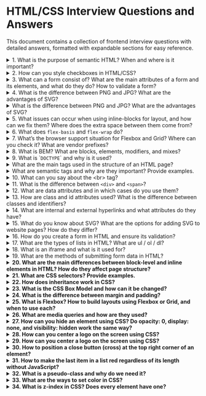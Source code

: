 # HTML/CSS Interview Questions and Answers

This document contains a collection of frontend interview questions with detailed answers, formatted with expandable sections for easy reference.

<details>
<summary>1. What is the purpose of semantic HTML? When and where is it important? </summary>
Semantic HTML provides meaning to the web page structure by using tags that reflect the purpose of the content inside them 
(`<article>`, `<section>`, `<header>`, etc.).

**Why it's important:**
- **Accessibility**: Helps screen readers and assistive technologies understand content structure.
- **SEO**: Search engines use semantic tags to better index and rank content.
- **Maintainability**: Easier for developers to read and update code.
- **Consistency**: Promotes a standardized way of building layouts.

**When and where to use:**  
Always prefer semantic tags when the content has a clear role or meaning. For example:
- Use `<nav>` for site navigation.
- Use `<article>` for blog posts or news entries.
- Use `<footer>` for contact info and legal disclaimers.
</details>

<details>
<summary>2. How can you style checkboxes in HTML/CSS? </summary>

```html
<label class="custom-checkbox">
  <input type="checkbox" />
  <span class="checkmark"></span>
  I agree to the terms
</label>
```

```css /* 1. Visually hide input but keep it accessible */ .custom-checkbox
input {
  position: absolute;
  opacity: 0;
  width: 0;
  height: 0;
} /* 2. Style the
visual checkbox box */
.custom-checkbox .checkmark {
  display: inline-block;
  width: 20px;
  height: 20px;
  border: 2px solid #333;
  border-radius: 4px;
  margin-right: 8px;
  vertical-align: middle;
  position: relative;
  transition: border-color 0.2s, background-color 0.2s;
} /* 3. Add the checkmark with ::after
when checked */
.custom-checkbox input:checked + .checkmark::after {
  content: '';
  position: absolute;
  left: 5px;
  top: 1px;
  width: 6px;
  height: 12px;
  border: solid white;
  border-width: 0 2px 2px 0;
  transform: rotate(45deg);
} /* 4. Change
background color when checked */
.custom-checkbox input:checked + .checkmark {
  background-color: #333;
} /* 5. Focus indicator for keyboard users */
.custom-checkbox input:focus-visible + .checkmark {
  outline: 2px solid #005fcc;
  outline-offset: 2px;
} /* Optional: cursor + hover */
.custom-checkbox {
  cursor: pointer;
  user-select: none;
}
.custom-checkbox:hover .checkmark {
  border-color: #666;
}
```
</details>

<details>
<summary>3. What can a form consist of? What are the main attributes of a form and its elements, and what do they do? How to validate a form?</summary>

A form typically consists of the following elements:

- `<form>`: The container that wraps all form elements and defines the form action (where the data should be sent) and method (how the data should be sent, usually GET or POST).
- `<input>`: The most common form element, used for receiving user input (text, number, date, etc.).
- `<label>`: Provides a label for a form element, improving accessibility and usability by associating the label text with a specific input field.
- `<textarea>`: Used for multi-line text input (e.g., comments or messages).
- `<select>`: A dropdown menu for selecting one or more options from a list.
- `<button>`: Used to submit the form or trigger actions.
- `<fieldset>`: Groups related form elements together, often with a `<legend>` element for a title.

## Why bind a `<label>` to an `<input>`?

Using `<label>` elements correctly is important for both accessibility and user experience. Here's why:

1. **Accessibility for screen readers**  
   When a label is properly associated with an input (via the `for` attribute or by wrapping the input), screen readers announce the label text when the input is focused.  
   ➤ Without this, users with visual impairments won’t know what the input is for.

2. **Clickable area**  
   Binding a label to an input makes the label clickable, which means clicking the label will focus or toggle the input (e.g., toggles a checkbox or focuses a text field).  
   ➤ This improves UX, especially for small elements like checkboxes and radio buttons.

3. **Better semantic structure**  
   Associating labels with inputs improves the semantic correctness of your form.  
   ➤ It helps browsers and assistive technologies interpret and handle the form more effectively.

---

### Use cases:

- ✅ Use `<label>` for single input descriptions.
- ✅ Use `<fieldset>` + `<legend>` to group and describe sets of related inputs.


### Main attributes of form elements:

### For `<form>`:
- `action` – URL where the form data is sent after submission.
- `method` – HTTP method used (`GET` or `POST`).
- `target` – where to open the response (e.g., `_self`, `_blank`).
- `novalidate` – disables browser's built-in validation.

### For form elements:
- `name` – key used to identify the input’s data when the form is submitted.
- `value` – the current value of the input.
- `type` – defines the kind of input (`text`, `email`, `password`, `checkbox`, etc.).
- `required` – input must be filled out before submitting.
- `min`, `max`, `minlength`, `maxlength` – limit input range or length.
- `pattern` – regex to define custom input format.
- `placeholder` – text shown inside the input before user types.
- `readonly`, `disabled` – restrict editing or interaction.

### Form validation:

- **Client-side validation**: Done using HTML attributes (like `required`, `minlength`, `pattern`) or JavaScript to check input before submission.
- **Server-side validation**: Done on the server after form submission to ensure data integrity and security.
- **HTML5 validation**: Modern HTML provides built-in validation (e.g., for email, URL, or number inputs), but can be enhanced with JavaScript for custom checks.
</details>

<details>
  <summary>4. What is the difference between PNG and JPG? What are the advantages of SVG?</summary>
   PNG vs JPG:

### PNG (Portable Network Graphics):

- Lossless compression (no data is lost during compression).
- Supports transparency (alpha channel).
- Larger file sizes due to lossless compression.
- Best for images with text, logos, or images needing transparency.

### JPG (JPEG - Joint Photographic Experts Group):

- Lossy compression (some image data is lost during compression).
- Smaller file sizes compared to PNG.
- Does not support transparency.
- Ideal for photographs or images with gradients and lots of colors.

## Advantages of SVG (Scalable Vector Graphics):

- **Scalability**: SVG images are resolution-independent and can be scaled to any size without loss of quality, making them perfect for responsive designs.
- **Smaller file size**: For images that can be represented by vectors, SVG files tend to be smaller than raster images like PNG or JPG.
- **Editable**: SVG files can be edited with code, allowing for easy modification of elements (such as colors, shapes, and sizes) without needing a graphic editor.
- **Interactive**: SVG can be manipulated using CSS and JavaScript, allowing for animations and interactivity in web pages.
- **Accessibility**: Since SVGs are text-based, they can be indexed by search engines and are often more accessible than other formats.
</details>

<details>
<summary>What is the difference between PNG and JPG? What are the advantages of SVG?</summary>

### PNG vs JPG:

#### PNG (Portable Network Graphics):
- Lossless compression (no data is lost during compression).
- Supports transparency (alpha channel).
- Larger file sizes due to lossless compression.
- Best for images with text, logos, or images needing transparency.

#### JPG (JPEG - Joint Photographic Experts Group):
- Lossy compression (some image data is lost during compression).
- Smaller file sizes compared to PNG.
- Does not support transparency.
- Ideal for photographs or images with gradients and lots of colors.

### Advantages of SVG (Scalable Vector Graphics):
- **Scalability**: resolution-independent and scales without loss of quality.
- **Smaller file size**: compared to raster images.
- **Editable**: modifiable with code (CSS/JS).
- **Interactive**: supports animation and interactivity.
- **Accessibility**: text-based, indexable by search engines.

</details>


<details>
<summary>5. What issues can occur when using inline-blocks for layout, and how can we fix them? Where does the extra space between them come from?</summary>
✅ **Answer:**

### Issues with `inline-block` layout

When you use `display: inline-block` to place elements side by side, a **horizontal space (gap)** often appears between them — similar to the space between words in a sentence.

---

### 🔍 Why does the gap appear?

The gap is caused by **whitespace characters** (spaces, tabs, newlines) in the HTML between the elements. Inline-block elements are treated like inline text, so this whitespace is rendered as a visible gap.

Example:
```html
<div class="box"></div> <div class="box"></div>
```

✅ **Solutions to remove the gap:**

1. Remove whitespace in HTML

```html
<div class="box"></div><div class="box"></div>
```

2. Use HTML comments to hide the whitespace

```html
<div class="box"></div><!--
--><div class="box"></div>
```

3. Set `font-size: 0` on the container

```css
.container {
  font-size: 0;
}
```

4. Use Flexbox or CSS Grid instead These layout models are modern, more powerful, and do not suffer from this whitespace issue.

</details>

<details>
<summary>6. What does <code>flex-basis</code> and <code>flex-wrap</code> do?</summary>

### `flex-basis`

- Defines the **initial main size** of a flex item **before** any space is distributed.
- Can be set in `px`, `%`, `em`, etc.
- Default is `auto`, which means the size is based on the item’s content or `width`/`height` property.

**Example:**
```css
.item {
  flex-basis: 200px; /* item will start with 200px width */
}
```
`flex-wrap` Controls whether flex items should wrap onto multiple lines if there’s not enough space in one line.

Values:

- nowrap (default): all items stay on one line.
- wrap: items will wrap to the next line.
- wrap-reverse: wrap to the next line in reverse order.

Example:

```css
.container {
  display: flex;
  flex-wrap: wrap;
}
```

</details> 

<details>
<summary>7. What’s the browser support situation for Flexbox and Grid? Where can you check it? What are vendor prefixes?</summary>

### 🧭 Browser Support

- **Flexbox** is supported in all modern browsers, including Chrome, Firefox, Edge, Safari, and even IE11 (with some limitations).
- **CSS Grid** is also supported in all modern browsers, **except Internet Explorer**, which only supports an older version (and partially).

💡 Always test for fallback or use feature queries (`@supports`) if you target legacy browsers.

---

### 🔍 Where to check support?

You can check browser compatibility for any CSS feature at:

➡️ [https://caniuse.com/](https://caniuse.com/)

Just search for "flexbox", "grid", or any other feature.

---

### 🏷️ Vendor Prefixes

**Vendor prefixes** are used to add support for CSS features that are experimental or not fully standardized.

They look like this:

- `-webkit-` for Chrome, Safari (WebKit engine)
- `-moz-` for Firefox (Mozilla)
- `-ms-` for Internet Explorer/Edge
- `-o-` for Opera (older versions)

**Example:**

```css
.box {
  -webkit-user-select: none; /* Safari */
  -moz-user-select: none;    /* Firefox */
  -ms-user-select: none;     /* IE10+ */
  user-select: none;         /* Standard */
}
```

✅ Tools like Autoprefixer (used with PostCSS) automatically add necessary prefixes based on your browser support target.

</details> 

<details>
<summary>8. What is BEM? What are blocks, elements, modifiers, and mixes?</summary>

### 📚 BEM = Block, Element, Modifier

BEM is a **CSS naming convention** designed to make class names more readable, reusable, and scalable. It stands for:

---

### 🔷 Block
A **standalone component** that is meaningful on its own.

- Represents a high-level component (e.g., `header`, `menu`, `button`).
- Class name: `block`

```html
<div class="menu"></div>
```

### 🧩 Element
A part of a block that has no standalone meaning and is semantically tied to its block.

Class name: block__element

```html
<div class="menu__item"></div>
```

### 🎛 Modifier
A variation of a `block` or `element` — it changes appearance, behavior, or state.
`Class name: block--modifier` or `block__element--modifier`

```html
<button class="button button--primary"></button>
<div class="menu__item menu__item--active"></div>
``` 

### 🧬 Mix
Combining multiple BEM classes on one element (e.g., from different blocks or modifiers).

```html
<div class="card card--highlighted promo__card"></div>
```
This element is:
A card with card--highlighted modifier
Also part of the promo block (promo__card)

✅ Benefits of BEM:
Predictable and consistent naming
Easier to read and maintain CSS
Avoids conflicts in large projects

</details> 

<details>
<summary>9. What is `<code>DOCTYPE</code>` and why is it used?</summary>

`<!DOCTYPE>` is a declaration used in HTML to specify the document type and the version of HTML that the web page uses. It must be placed at the very beginning of the HTML document, before the `<html>` tag.

### Why is DOCTYPE used?

**To define the HTML standard:**  
The DOCTYPE tells the browser which HTML version to use when interpreting the code. For modern web pages, we use `<!DOCTYPE html>`, which indicates HTML5.

### Browser rendering modes:

- **Standards mode:** If the correct DOCTYPE is declared, the browser renders the page according to modern web standards.
- **Quirks mode:** If the DOCTYPE is missing or incorrect, the browser may enter quirks mode (compatibility mode), where it renders the page using outdated rules, which can cause layout or styling issues.

### Example for HTML5:

```html
<!DOCTYPE html>
<html>
  <head>
    <title>Example</title>
  </head>
  <body>
    <h1>Hello, world!</h1>
  </body>
</html>
```

This declaration is short and universal for all HTML5 documents.

</details> 

<details>
<summary>What are the main tags used in the structure of an HTML page?</summary>

The basic structure of an HTML document includes the following key tags:

- `<!DOCTYPE html>`: Declares that the document uses HTML5.
- `<html>`: The root element that wraps all content of the page. It tells the browser this is an HTML document.
- `<head>`: Contains metadata about the page that isn’t displayed directly, such as titles, styles, and fonts.
- `<meta>`: Provides metadata like character encoding or page description for search engines.
- `<title>`: Sets the page title shown in the browser tab.
- `<link>`: Used to link external resources like CSS stylesheets.
- `<style>`: Includes internal CSS styles directly in the document.
- `<script>`: Allows the addition of JavaScript either inline or via external files.
- `<body>`: Contains all the visible content on the page such as text, images, buttons, etc.
- `<header>`: Represents the top section of the page, usually for headings or navigation.
- `<main>`: Contains the main content of the page.
- `<footer>`: Represents the bottom section with additional info like contact details or copyright.

### Example of a basic HTML structure:

```html
<!DOCTYPE html>
<html lang="en">
  <head>
    <meta charset="UTF-8">
    <meta name="viewport" content="width=device-width, initial-scale=1.0">
    <title>My Website</title>
    <link rel="stylesheet" href="styles.css">
  </head>
  <body>
    <header>
      <h1>Welcome to My Website</h1>
    </header>
    <main>
      <p>This is the main content of the page.</p>
    </main>
    <footer>
      <p>&copy; 2024 My Website</p>
    </footer>
  </body>
</html>
```

This is the minimal structure required to ensure proper functioning of an HTML document.

</details>

<details>
<summary>What are semantic tags and why are they important? Provide examples.</summary>

**Semantic tags** are HTML elements that clearly define the meaning and purpose of the content they enclose. They describe not just the structure, but also the content itself, making it easier for browsers, search engines, and assistive technologies (like screen readers) to understand.

### Why use semantic tags?

- **Improved accessibility**: Assistive technologies can interpret the content more accurately.
- **Better SEO**: Search engines can index content more effectively based on its structure and meaning.
- **Improved code readability**: Semantic tags make it easier for developers to understand the document structure.
- **Standards compliance**: Using semantic HTML aligns with modern web development standards and ensures greater compatibility.

### Examples of semantic tags:

- `<header>`: Represents the top section of a page or a section (often contains navigation and headings).
- `<nav>`: Defines navigation links or menus.
- `<main>`: Contains the main content that is unique to the page.
- `<article>`: Represents a standalone piece of content, such as a blog post or article.
- `<section>`: Groups related content under a common theme, often with a heading.
- `<aside>`: Represents additional information, like a sidebar or related links.
- `<footer>`: Marks the bottom part of a page or section, typically with copyright or contact info.
- `<figure>`: Used for self-contained content like images or charts.
- `<figcaption>`: A caption or description for content inside a `<figure>`.

### Example using semantic tags:

```html
<!DOCTYPE html>
<html lang="en">
  <head>
    <meta charset="UTF-8">
    <title>Semantics Example</title>
  </head>
  <body>
    <header>
      <h1>My Website</h1>
      <nav>
        <ul>
          <li><a href="#home">Home</a></li>
          <li><a href="#about">About</a></li>
          <li><a href="#contact">Contact</a></li>
        </ul>
      </nav>
    </header>

    <main>
      <article>
        <h2>Article Title</h2>
        <p>This is the content of the article.</p>
      </article>

      <section>
        <h2>Related Section</h2>
        <p>This section is related to the main content.</p>
      </section>
    </main>

    <aside>
      <p>Additional info or advertisements</p>
    </aside>

    <footer>
      <p>&copy; 2024 My Website</p>
    </footer>
  </body>
</html>
```
Semantic tags make HTML more meaningful and structured, improving both user experience and search engine optimization.

</details>

<details>
<summary>10. What can you say about the &lt;br&gt; tag?</summary>

The `<br>` tag in HTML is used to insert a line break (text goes to the next line) inside text elements. It is a self-closing tag, meaning it does not have a closing counterpart.

### Key points about `<br>`:

- **Purpose**: It inserts a line break where text should start on a new line, without creating a new block like the `<p>` tag does.
  
- **Syntax**:

```html
<br>
```

or in a self-closing variant (rarely used, but valid in XHTML):

```html
<br />
Usage:
To separate lines of text without creating new paragraphs.
Used when you want the text to start from a new line without the extra indentation that paragraph tags typically add.
Useful for formatting poetry, addresses, or places where text structure is important.

### Example:

```html
<p>This is the first line.<br>This is the second line after the break.</p>
```
Result:
`This is the first line.
This is the second line after the break.`

### When not to use `<br>`:

If you need to format large blocks of text, it's better to use block-level tags like <p> for paragraphs or <div> for larger sections of content.

Instead of using <br> to add space between lines, CSS (e.g., margin or padding) should be used to control the appearance of text.

### Conclusion:

The `<br>` tag should be used for cases where a simple line break is needed, but it should not be used for structuring the page or formatting large text blocks. It is a small tool for specific scenarios.

</details> 

<details>
<summary>11. What is the difference between <code>&lt;div&gt;</code> and <code>&lt;span&gt;</code>?</summary>

The key difference between `<div>` and `<span>` tags lies in how they affect the page structure and the type of content they are meant to group.

---

### `<div>` — Block-level Element

- Occupies the full width of its container.
- Always starts on a new line.
- Used to group larger blocks of content or elements (usually block-level elements).
- Can contain both block-level and inline elements.

**Example:**

```html
<div>
  <h1>Title</h1>
  <p>This is a paragraph inside a div.</p>
</div>
```

**`<span>` — Inline Element**

Does not start on a new line.
Wraps only the portion of content it surrounds.
Used to group small parts of text or inline elements for styling or scripting.
Can only contain other inline elements.

```html
<p>This is a <span style="color: red;">highlighted</span> word in a paragraph.</p>
```

### When to Use

Use <div> to structure or organize large content sections (e.g., containers, layout blocks).
Use <span> for styling or handling small inline content (e.g., changing the color of a single word).
Both tags are commonly used with CSS and JavaScript to control the appearance and behavior of content.

</details> 

<details>
<summary>12. What are data attributes and in which cases do you use them?</summary>

**Data attributes** are special attributes in HTML that allow storing additional information directly in HTML elements. They start with the prefix `data-` and can be in any format suitable for storing information that can be used with JavaScript.

### Syntax of data attributes:

```html
<div data-user-id="123" data-role="admin">John Doe</div>
```

In this example:
* `data-user-id` stores the user ID.
* `data-role` stores the user's role.

### How to use:

Data attributes are typically used to transfer small pieces of data between HTML and JavaScript or CSS without the need for additional server requests or other mechanisms.

### Use cases:

1. **Passing data to JavaScript**: Used to access special information on the page through JavaScript. This can be convenient for working with UIs without making server requests.

**Example:**
```html
<div id="user" data-user-id="123" data-role="admin">John Doe</div>

<script>
  const userDiv = document.getElementById('user');
  const userId = userDiv.getAttribute('data-user-id');
  const userRole = userDiv.dataset.role;
  
  console.log(userId);  // 123
  console.log(userRole); // admin
</script>
```

2. **CSS selectors with data attributes**: You can style elements based on the values of `data-` attributes.

**Example:**
```html
<div data-status="active">Active User</div>
<div data-status="inactive">Inactive User</div>

<style>
  [data-status="active"] { color: green; }
  [data-status="inactive"] { color: red; }
</style>
```

3. **Storing temporary data for events**: When you want to store information that is only used on the frontend (e.g., during clicks on elements).

**Example**: You can store product information in a button:
```html
<button data-product-id="1001" data-product-price="25.99">Buy Now</button>

<script>
  const button = document.querySelector('button');
  button.addEventListener('click', () => {
    const productId = button.dataset.productId;
    const productPrice = button.dataset.productPrice;
    alert(`Product ID: ${productId}, Price: ${productPrice}`);
  });
</script>
```

4. **Instead of hidden fields**: Data attributes can be used to store information that is not displayed in the UI but is needed for working with JavaScript. They are an alternative to hidden form fields or other methods of data storage.

5. **Enabling dynamic interaction on the client**: Data attributes allow binding data to HTML elements that can dynamically change, and these changes can be tracked or processed through JavaScript.

### Advantages:
* Ease of use: no need to change database structure or server APIs to work with additional data.
* Readability and clarity: data is stored directly in HTML, making it easy to see and understand.
* Easy integration with JavaScript.

### Disadvantages:
* Data attributes are not suitable for storing large amounts of data.
* They should not be used to store confidential information, as this data is easily accessible in the HTML code and can be viewed by anyone.

### Conclusion:
Data attributes are a convenient tool for storing additional data that may be needed for frontend work, especially in cases where you want to avoid complex interactions with the server or databases.

</details>

<details>
<summary>13. How are class and id attributes used? What is the difference between classes and identifiers? </summary>

The `class` and `id` attributes are used in HTML to give elements unique or shared identifiers, which help style elements using CSS or manipulate them through JavaScript. While these attributes have similar functions, there are several key differences between them.

**Class Attribute**

1. **Purpose**: The `class` attribute is used to group multiple elements so that common styles or functionality can be applied to them. An element can have one or more classes, separated by spaces.

2. **Usage**:
   * **CSS**: Classes allow styles to be applied to groups of elements.
   * **JavaScript**: Used to reference groups of elements or to dynamically change classes.

**Example of using `class` in HTML**:
```html
<div class="content box">This is a content box</div>
<p class="content">This is a paragraph inside the content</p>
```

**CSS** for class:
```css
.content {
  font-size: 16px;
  color: blue;
}
.box {
  border: 1px solid black;
}
```

**JavaScript** for class:
```javascript
const elements = document.getElementsByClassName('content');
console.log(elements.length); // Returns the number of elements with class "content"
```

3. **Can be used for multiple elements**: The same class can be assigned to many elements on a page, allowing them to share common styles or functionality.

**ID Attribute**

1. **Purpose**: The `id` attribute is used to **uniquely** identify a single element on a page. An `id` must be unique for each element, meaning there cannot be two elements with the same `id` on a page.

2. **Usage**:
   * **CSS**: Used to style a specific element.
   * **JavaScript**: Used to access or manipulate a specific element.

**Example of using `id` in HTML**:
```html
<div id="header">This is the header</div>
```

**CSS** for identifier:
```css
#header {
  background-color: gray;
  font-size: 24px;
}
```

**JavaScript** for identifier:
```javascript
const header = document.getElementById('header');
console.log(header.textContent); // Outputs the text of the element with id "header"
```

3. **Uniqueness**: Each element should have a **unique** `id`. This is important because `id` is used to unambiguously identify an element.

**Main differences between `class` and `id`**:

| Characteristic | `class` | `id` |
|----------------|---------|------|
| **Uniqueness** | Can be assigned to many elements | Unique for each element |
| **Usage** | For grouping elements | For identifying a single element |
| **CSS Selector** | Period (`.`), e.g., `.content` | Hash mark (`#`), e.g., `#header` |
| **CSS Specificity** | Lower specificity (lower priority) | Higher specificity (higher priority) |
| **JavaScript** | `getElementsByClassName()` or `querySelectorAll()` | `getElementById()` or `querySelector()` |

**When to use**:
* Use `class` when you want to apply the same style or functionality to multiple elements.
* Use `id` when you need to identify a **specific** element, such as a header, form, or unique block.

Proper use of `class` and `id` helps structure HTML code, improves its readability, and makes it convenient for styling and interaction through JavaScript.
</details>

<details>
<summary>14. What are internal and external hyperlinks and what attributes do they have?</summary>

**Hyperlinks** in HTML are links to other resources or pages, created using the `<a>` tag. They can be **internal** (links to other pages or parts of the same site) or **external** (links to other websites). Both types of hyperlinks have attributes that provide functionality.

## 1. Internal Hyperlinks

**Internal hyperlinks** lead to other pages or sections within the same website.

Example:
```html
<a href="/about.html">About Us</a>
```

This is an example of an internal link that leads to "about.html" page located in the same directory of the site.

**Attributes:**
* `href`: mandatory attribute that specifies the path to the page or element. For internal hyperlinks, you can use relative paths:
   * `/page.html` (relative path to a page)
   * `#section` (link to a section on the current page)

**Example of an anchor** (internal link to a section):
```html
<a href="#contact">Contacts</a>
<div id="contact">
  <h2>Contact Information</h2>
</div>
```

In this example, the link leads to an element with `id="contact"` on the same page.

## 2. External Hyperlinks

**External hyperlinks** lead to other websites different from the current one.

Example:
```html
<a href="https://www.example.com">Visit example</a>
```

This is an external link that leads to the "example.com" website.

**Attributes:**
* `href`: specifies the full URL of the external resource (https://, http://)
* `target="_blank"`: opens the link in a new browser tab or window
* `rel="noopener noreferrer"`: used with `target="_blank"` to prevent potential security and performance issues (relates to control transfer between pages)

**Example with attributes** `target` and `rel`:
```html
<a href="https://www.google.com" target="_blank" rel="noopener noreferrer">Google</a>
```

In this case, the page will open in a new tab, and additional protection against external threats will be established.

## Main Attributes for Hyperlinks:

1. `href` — the main attribute that specifies the address where the link leads.
   * Internal: `/about.html`, `#section`
   * External: `https://example.com`

2. `target` — specifies how to open the link:
   * `_self`: opens the link in the same window (default value)
   * `_blank`: opens the link in a new tab or window

3. `rel` — used to define the relationship between the current page and the linked page. Usually used with the `target="_blank"` attribute to avoid potential security threats.
   * `noopener`: prevents the new tab from having access to the page from which the link was opened
   * `noreferrer`: does not transmit information about the page from which the transition was made

4. `title` — shows tooltip text when the user hovers over the link.
```html
<a href="https://example.com" title="Visit Example Site">Example</a>
```

## Conclusion:
* **Internal hyperlinks** are used for navigation between pages of one website.
* **External hyperlinks** lead to other websites.
* The main attribute of hyperlinks is `href`, while additional attributes such as `target` and `rel` are used to define link behavior.
</details>

<details>
<summary>15. What do you know about SVG? What are the options for adding SVG to website pages? How do they differ?</summary>

**SVG (Scalable Vector Graphics)** is a vector graphic format used to display two-dimensional graphics on web pages. SVG is based on XML, which allows both simple and complex vector images to be described using code. The main advantages of SVG are:

* **Scalability**: SVG images don't lose quality when resized, making them ideal for responsive design.
* **Editability**: SVG can be edited directly in a text editor since it's a text-based format.
* **Animation**: SVG supports animations and interactivity through CSS and JavaScript.
* **SEO-friendly**: SVG graphics can be indexed by search engines, which improves SEO.

## Options for Adding SVG to Website Pages

### 1. Inserting SVG Code Directly into HTML

```html
<svg width="100" height="100">
  <circle cx="50" cy="50" r="40" stroke="green" stroke-width="4" fill="yellow" />
</svg>
```

* **Advantages**:
  * Easy access to styling and animation through CSS and JavaScript.
  * All SVG elements are available for manipulation.
* **Disadvantages**:
  * Can increase the size of HTML code if the image is complex.

### 2. Using the `<img>` Tag

```html
<img src="image.svg" alt="Description of image" />
```

* **Advantages**:
  * Simple to use; suitable for basic SVG images.
  * Appropriate for cases where interaction with SVG content is not needed.
* **Disadvantages**:
  * Limited access to styling and animation since the SVG is not part of the DOM.

### 3. Using the `<object>` Tag

```html
<object type="image/svg+xml" data="image.svg">Your browser does not support SVG</object>
```

* **Advantages**:
  * Can be used to connect SVG that contains embedded scripts and styles.
  * If SVG is not supported, alternative text can be specified.
* **Disadvantages**:
  * Doesn't always provide access to the DOM for manipulation.

### 4. Using CSS as a Background

```css
.example { background-image: url('image.svg'); }
```

* **Advantages**:
  * Easy to use for background images.
* **Disadvantages**:
  * No interactivity or ability to manipulate SVG content.

### 5. Using the `<iframe>` Tag

```html
<iframe src="image.svg"></iframe>
```

* **Advantages**:
  * Can isolate SVG from the main page, which is useful for security.
* **Disadvantages**:
  * Limited interactivity with SVG, cannot be styled with CSS from the main page.

## Conclusion

Each method of adding SVG to web pages has its advantages and disadvantages, and the choice of method depends on the specific needs of the project, such as interactivity, accessibility to SVG elements, and ease of use. If maximum flexibility is needed, the best choice is to insert SVG directly into HTML. If you just need to display an image, the `<img>` or `<object>` tags will work well.
</details>

<details>
<summary>16. How do you create a form in HTML and ensure its validation?</summary>

Creating a form in HTML and ensuring its validation are important steps when developing web applications. Here's how to do it:

## 1. Creating HTML Forms

Here's a basic example of a form containing different types of input fields:

```html
<form id="myForm">
  <label for="name">Name:</label>
  <input type="text" id="name" name="name" required><br><br>
  
  <label for="email">Email:</label>
  <input type="email" id="email" name="email" required><br><br>
  
  <label for="password">Password:</label>
  <input type="password" id="password" name="password" required minlength="6"><br><br>
  
  <label for="age">Age:</label>
  <input type="number" id="age" name="age" min="18" max="100" required><br><br>
  
  <input type="submit" value="Submit">
</form>
```

## 2. Explanation of Form Fields

* `<form>`: The main tag for creating a form. The `id` attribute can set an identifier for JavaScript or CSS.
* `<label>`: Used to describe input fields. The `for` attribute links the label with the corresponding field.
* `<input>`: Used to create input fields.
   * `type`: Defines the field type (text, email, password, number, etc.).
   * `required`: The field is mandatory to fill out.
   * `minlength`, `min`, `max`: Define minimum/maximum length and numerical limitations.
* `<input type="submit">`: Button to submit the form.

## 3. Form Validation

HTML provides basic form validation using attributes such as `required`, `minlength`, `min`, `max`, `pattern`, etc. However, for more complex checks, JavaScript can be used.

Example of validation with JavaScript:

```html
<script>
  document.getElementById('myForm').addEventListener('submit', function(event) {
    let valid = true;
    
    // Check if name exists
    const name = document.getElementById('name').value;
    if (name.trim() === '') {
      valid = false;
      alert('Name cannot be empty');
    }
    
    // Check if email exists
    const email = document.getElementById('email').value;
    if (!email.includes('@')) {
      valid = false;
      alert('Invalid email');
    }
    
    // If validation fails, cancel form submission
    if (!valid) {
      event.preventDefault();
    }
  });
</script>
```

## 4. Explanation of Validation

* `addEventListener`: Adds an event handler for the form to listen for the `submit` event.
* **Field Verification**: You can perform various checks for each field:
   * For the **name** field, it checks if it's not empty.
   * For the **email** field, it checks if it contains the "@" symbol.
* `event.preventDefault()`: Cancels the browser's default behavior for form submission if validation fails.

## Conclusion

Thus, you can create an HTML form with basic validation using HTML attributes and JavaScript for more detailed checks. This provides a better experience for users, avoiding errors when filling out the form.
</details>

<details>
<summary>17. What are the types of lists in HTML? What are ul / ol / dl?</summary>

In HTML, there are three main types of lists used to organize and structure information:

1. **Ordered Lists (`<ol>`)**  
   Ordered lists are used when the sequence of items matters. Each list item is automatically numbered.

   **Example:**
   ```html
   <ol>
     <li>First</li>
     <li>Second</li>
     <li>Third</li>
   </ol>
   ```
   This will render as:
   - First
   - Second
   - Third

2. **Unordered Lists (`<ul>`)**  
   Unordered lists are used when the sequence of items does not matter. Each item is marked with a bullet by default.

   **Example:**
   ```html
   <ul>
     <li>Apple</li>
     <li>Banana</li>
     <li>Orange</li>
   </ul>
   ```
   This will render as:
   - Apple
   - Banana
   - Orange

3. **Definition Lists (`<dl>`)**  
   Definition lists are used to present terms and their definitions. A definition list consists of terms (`<dt>`) and descriptions (`<dd>`).

   **Example:**
   ```html
   <dl>
     <dt>HTML</dt>
     <dd>A markup language used to create web pages.</dd>

     <dt>CSS</dt>
     <dd>A styling language used to design web pages.</dd>

     <dt>JavaScript</dt>
     <dd>A programming language used to create interactive elements on web pages.</dd>
   </dl>
   ```
   This will render as:
   - **HTML**: A markup language used to create web pages.
   - **CSS**: A styling language used to design web pages.
   - **JavaScript**: A programming language used to create interactive elements on web pages.

**Summary:**
- `<ol>`: Ordered list, where the sequence matters.
- `<ul>`: Unordered list, where the sequence does not matter.
- `<dl>`: Definition list, consisting of terms and their definitions.

These types of lists are fundamental tools in HTML for organizing content, improving readability, and structuring information clearly.

</details>

<details>
<summary>18. What is an iframe and what is it used for?</summary>

An `<iframe>` (inline frame) is an HTML tag that allows embedding one HTML document within another. In other words, it creates a "window" or "frame" through which you can display another web page, video, map, or other content without leaving the main page.

### Key Features and Uses of `<iframe>`:

#### 1. Embedding Content:
`<iframe>` is often used to embed content from other websites, such as YouTube videos, Google Maps, or third-party widgets.

#### 2. Displaying External Output:
It can display images, forms, or PDF documents from other sources.

#### 3. Analytics Dashboards:
Some companies use `<iframe>` to show analytics dashboards that shouldn't interfere with the site's primary navigation.

### Example:
```html
<iframe src="https://www.youtube.com/embed/dQw4w9WgXcQ" width="560" height="315" frameborder="0" allowfullscreen></iframe>
```
This embeds a YouTube video into the page.

### Common `<iframe>` Attributes:
- **`src`**: The URL of the document or resource to display in the iframe.
- **`width`** and **`height`**: Define the dimensions of the iframe.
- **`frameborder`**: Controls the visibility of the iframe's border (deprecated in HTML5).
- **`allowfullscreen`**: Allows content (e.g., video) to be viewed in fullscreen mode.

### Pros and Cons:

**Pros:**
- Easy way to embed external content.
- Allows displaying external resources without altering the main page's content.

**Cons:**
- **Security risks**: Potential misuse for malicious purposes like clickjacking.
- **SEO issues**: Content in iframes might not be indexed properly by search engines.

### Conclusion:
The `<iframe>` tag is a powerful tool for embedding external content into web pages, but its use should be carefully managed to ensure security and search engine optimization.

</details>

<details>
<summary>19. What are the methods of submitting form data in HTML?</summary>

In HTML, there are two primary methods for submitting form data:

### 1. GET Method

**Description**: Form data is sent via the URL. All form parameters are appended to the URL as a query string.

**Syntax**:

```html
<form action="url" method="get">
    <!-- form fields -->
</form>
```

**Advantages**:
- Data is visible in the URL, which can be useful for sharing (e.g., filters on pages).
- Suitable for requests that do not alter server data (e.g., search).

**Disadvantages**:
- URL length is limited (depends on the browser, usually around 2000 characters).
- Less secure as sensitive data (e.g., passwords) is exposed in the URL.

---

### 2. POST Method

**Description**: Form data is sent in the body of the HTTP request rather than in the URL.

**Syntax**:

```html
<form action="url" method="post">
    <!-- form fields -->
</form>
```

**Advantages**:
- Can send large amounts of data (no length limit).
- More secure for sensitive data since it is not shown in the URL.
- Typically used for operations that modify server data (e.g., registration, login).

**Disadvantages**:
- Not suitable for bookmarking or sharing, as the data is not in the URL.

---

### Choosing a Method

When choosing between GET and POST, consider the type of data you're sending and the context of its use.  
- Use **GET** for data retrieval (e.g., search queries).  
- Use **POST** for data modification or when sending sensitive information.

</details>

<details>
<summary><strong>20. What are the main differences between block-level and inline elements in HTML? How do they affect page structure?</strong></summary>

In HTML, elements are categorized into two main types: block-level and inline elements. Here's a breakdown of their key differences:

<ol>
  <li>
    <strong>Block-level elements</strong><br />
    <ul>
      <li><strong>Definition:</strong> These elements take up the full width of their container and start on a new line.</li>
      <li><strong>Examples:</strong> <code>&lt;div&gt;</code>, <code>&lt;p&gt;</code>, <code>&lt;h1&gt;</code> to <code>&lt;h6&gt;</code>, <code>&lt;ul&gt;</code>, <code>&lt;ol&gt;</code>, <code>&lt;table&gt;</code>, <code>&lt;section&gt;</code>, <code>&lt;article&gt;</code>, <code>&lt;header&gt;</code>, <code>&lt;footer&gt;</code>, <code>&lt;nav&gt;</code>.</li>
      <li><strong>Impact:</strong> They create structural blocks in the document and can contain other block-level or inline elements. This is useful for organizing complex layouts.</li>
    </ul>
  </li>
  <li>
    <strong>Inline elements</strong><br />
    <ul>
      <li><strong>Definition:</strong> These elements take only as much width as their content requires and do not start on a new line.</li>
      <li><strong>Examples:</strong> <code>&lt;span&gt;</code>, <code>&lt;a&gt;</code>, <code>&lt;img&gt;</code>, <code>&lt;strong&gt;</code>, <code>&lt;em&gt;</code>, <code>&lt;label&gt;</code>, <code>&lt;input&gt;</code>, <code>&lt;button&gt;</code>.</li>
      <li><strong>Impact:</strong> Typically used for styling or embedding interactive parts within text without breaking flow.</li>
    </ul>
  </li>
</ol>

<strong>Summary Table:</strong>

<table>
  <thead>
    <tr>
      <th>Feature</th>
      <th>Block-level Elements</th>
      <th>Inline Elements</th>
    </tr>
  </thead>
  <tbody>
    <tr>
      <td>Width</td>
      <td>Full width of the container</td>
      <td>Only as wide as content</td>
    </tr>
    <tr>
      <td>Line Break</td>
      <td>Starts on a new line</td>
      <td>Stays in the same line</td>
    </tr>
    <tr>
      <td>Examples</td>
      <td><code>&lt;div&gt;</code>, <code>&lt;p&gt;</code></td>
      <td><code>&lt;span&gt;</code>, <code>&lt;a&gt;</code></td>
    </tr>
    <tr>
      <td>Purpose</td>
      <td>Structure and layout</td>
      <td>Formatting and interaction</td>
    </tr>
  </tbody>
</table>

<strong>Conclusion:</strong>
Understanding the distinction between block-level and inline elements is crucial for structuring HTML documents effectively and applying CSS for the desired layout and visual behavior.

</details>

<details>
<summary><strong>21. What are CSS selectors? Provide examples.</strong></summary>

CSS selectors are tools that allow styles to be applied to specific HTML elements based on their properties. They define which elements in a document will be styled.

### Basic types of CSS selectors:

**1. Type Selector**  
Applies styles to all elements of a specific type.  
Example:
```css
p {
  color: blue;
}
```
This rule changes the text color of all `<p>` tags to blue.

**2. Class Selector**  
Targets elements with a specific class using a dot (`.`) before the class name.  
Example:
```css
.btn {
  background-color: green;
}
```
This applies styles to all elements with the class `btn`.

**3. ID Selector**  
Targets a specific element with a unique ID using a hash (`#`).  
Example:
```css
#header {
  font-size: 24px;
}
```
This rule changes the font size of the element with ID `header`.

**4. Attribute Selector**  
Selects elements with a specific attribute or attribute value.  
Example:
```css
input[type="text"] {
  border: 1px solid black;
}
```
This styles all `<input>` elements with `type="text"`.

**5. Combinators**

- **Descendant Selector (` `)**: Targets elements that are descendants of another element.  
Example:
```css
div p {
  color: red;
}
```
Styles all `<p>` tags inside a `<div>`.

- **Child Selector (`>`)**: Targets only direct children.  
Example:
```css
ul > li {
  list-style: none;
}
```
Applies styles only to `<li>` elements directly under a `<ul>`.

- **Adjacent Sibling Selector (`+`)**: Styles the element immediately following another.  
Example:
```css
h1 + p {
  margin-top: 0;
}
```
Applies styles to the first `<p>` that comes right after an `<h1>`.

**6. Group Selector**  
Applies the same styles to multiple elements.  
Example:
```css
h1, h2, h3 {
  font-family: Arial, sans-serif;
}
```
This sets the font for `<h1>`, `<h2>`, and `<h3>`.

**Conclusion:**
CSS selectors help efficiently target and style elements on a webpage, enabling you to create structured and visually appealing layouts.

</details>

<details>
<summary><strong>22. How does inheritance work in CSS?</strong></summary>

Inheritance in CSS allows child elements to automatically receive styles from their parent elements. This helps avoid redundant code and simplifies style management.

### Inherited properties:
Some CSS properties are inherited by default. For example, if you set the text color on a parent element, all child elements inherit that color unless otherwise specified.

Example:
```css
body {
  color: blue;
}
```
All text elements inside `<body>` will appear blue because they inherit the color.

**Common inherited properties include:**
- `color`
- `font-family`
- `font-size`
- `line-height`
- `text-align`
- `visibility`

### Non-inherited properties:
Many properties, especially those related to box model and layout, are not inherited by default.

Example:
```css
div {
  margin: 20px;
}
```
The `margin` property will not be inherited by child elements unless explicitly specified.

### Forcing inheritance with `inherit`:
You can force inheritance for a property by using the `inherit` value.

Example:
```css
div {
  border: 2px solid red;
}

p {
  border: inherit; /* Forces the paragraph to inherit the border */
}
```

### Default values:
If a child element does not inherit a property, it falls back to the browser’s default styles for that property.

### Inheritance context:
Inheritance only works within the DOM hierarchy—styles are passed down from parent to child.

Example:
```html
<div class="parent">
  <p class="child">This is a paragraph.</p>
</div>
```
```css
.parent {
  color: green;
  font-size: 18px;
}

.child {
  font-size: inherit; /* Inherits font-size from .parent */
}
```
In this example, the paragraph will be green and have a font size of 18px.

**Conclusion:**  
Inheritance in CSS makes it easier to apply consistent styles and reduce repetition. You can control inheritance using values like `inherit` for greater flexibility.

</details>

<details>
<summary><strong>23. What is the CSS Box Model and how can it be changed?</strong></summary>

The CSS Box Model is a fundamental concept that describes how elements are structured and how their dimensions are calculated on a web page. It consists of four main parts:

### Components of the Box Model:

- **Content**: The area where text and images appear. Its size is defined by the `width` and `height` properties.

- **Padding**: Space between the content and the border. It’s defined by the `padding` property and adds to the total size of the element.

- **Border**: Surrounds the padding (if any) and content. Defined using the `border` property.

- **Margin**: The outermost space that separates the element from others. Set with the `margin` property and does not add to the element's box size.

### Visual Structure:
```
+---------------------------+
|        Margin             |
|  +---------------------+ |
|  |      Border         | |
|  |  +--------------+   | |
|  |  |   Padding    |   | |
|  |  | +----------+ |   | |
|  |  | |  Content | |   | |
|  |  | +----------+ |   | |
|  |  +--------------+   | |
|  +---------------------+ |
+---------------------------+
```

### Default Model: `content-box`
By default, browsers use `box-sizing: content-box`, meaning `width` and `height` apply only to the content area. Padding and borders add to the total size.

Example:
```css
.box {
  width: 200px;
  height: 100px;
  padding: 20px;
  border: 5px solid black;
}
```
Total width: 200 + 40 (padding) + 10 (border) = **250px**

### Alternate Model: `border-box`
To include padding and border within the declared width and height, use `box-sizing: border-box`.

Example:
```css
.box {
  width: 200px;
  height: 100px;
  padding: 20px;
  border: 5px solid black;
  box-sizing: border-box;
}
```
Total width remains **200px**, making layouts more predictable.

### Summary of `box-sizing` values:
- `content-box`: (default) width/height = content only
- `border-box`: width/height = content + padding + border

### Benefits of `border-box`:
- Easier layout calculations
- Better control over responsive designs
- Prevents layout shifts due to added padding/border

**Conclusion:**  
The box model defines how elements take up space. Switching to `border-box` simplifies layout management by including padding and borders in the element’s total size.

</details>

<details>
<summary><strong>24. What is the difference between margin and padding?</strong></summary>

The key difference between margin and padding lies in where they create space: **outside** the element (margin) vs **inside** the element (padding).

### 1. Margin (Outer Spacing)
- **Definition**: The space between the element’s border and surrounding elements.
- **Purpose**: Controls spacing **outside** the element, separating it from neighboring elements.
- **Effect**: Does **not** affect the element’s box size.
  
Example:
```css
div {
  margin: 20px;
}
```
This creates 20px of space around the `<div>`, separating it from other elements.

---

### 2. Padding (Inner Spacing)
- **Definition**: The space between the content of the element and its border.
- **Purpose**: Controls spacing **inside** the element, between the content and the edge.
- **Effect**: **Adds** to the element’s size in `content-box` model.

Example:
```css
div {
  padding: 20px;
}
```
This creates 20px of space between the `<div>` content and its border.

---

### Visual Comparison
```
+---------------------------+  ← Margin
|       Border              |
|  +---------------------+  |
|  |     Padding         |  |
|  |  +--------------+   |  |
|  |  |   Content    |   |  | ← Content
|  |  +--------------+   |  |
|  +---------------------+  |
+---------------------------+
```

---

### Summary:
- **Margin**: Outer space, affects spacing between elements.
- **Padding**: Inner space, affects spacing inside an element.

</details>

<details>
<summary><strong>25. What is Flexbox? How to build layouts using Flexbox or Grid, and when to use each?</strong></summary>

### What is Flexbox?
Flexbox (Flexible Box Layout) — це CSS-механізм для побудови одновимірних макетів (в ряд або в колонку). Він дозволяє зручно вирівнювати, розподіляти простір і створювати адаптивні інтерфейси.

### Основні поняття:
- **Flex-контейнер** — елемент з `display: flex`.
- **Flex-елементи** — безпосередні нащадки контейнера.

### Властивості Flexbox:
#### Для контейнера:
- `display: flex` — активує Flexbox.
- `flex-direction` — напрямок елементів (`row`, `column`).
- `justify-content` — вирівнювання по головній осі (`flex-start`, `center`, `space-between`).
- `align-items` — вирівнювання по поперечній осі (`stretch`, `center`, `flex-end`).
- `flex-wrap` — дозволяє переносити елементи (`nowrap`, `wrap`).

#### Для елементів:
- `flex-grow` — як елемент розтягується.
- `flex-shrink` — як елемент стискається.
- `flex-basis` — базовий розмір до розтягування.
- `align-self` — індивідуальне вирівнювання елемента.

### Приклад Flexbox:
```css
.container {
  display: flex;
  flex-direction: row;
  justify-content: space-between;
  align-items: center;
}
.item {
  flex: 1;
}
```
```html
<div class="container">
  <div class="item">Item 1</div>
  <div class="item">Item 2</div>
  <div class="item">Item 3</div>
</div>
```

---

### Що таке CSS Grid?
Grid — це двовимірна система верстки, що дозволяє розміщувати елементи по рядках **і** по стовпцях.

### Властивості Grid:
#### Для контейнера:
- `display: grid` — активує Grid.
- `grid-template-columns`, `grid-template-rows` — визначають кількість і розміри стовпців/рядків.
- `gap` — відстань між комірками.
- `justify-items`, `align-items` — вирівнювання в комірках.
- `grid-template-areas` — іменовані області макету.

#### Для елементів:
- `grid-column`, `grid-row` — скільки стовпців/рядків займає елемент.
- `grid-area` — прив’язка до області.

### Приклад Grid:
```css
.container {
  display: grid;
  grid-template-columns: repeat(3, 1fr);
  grid-template-rows: 100px;
  gap: 10px;
}
.item {
  background-color: lightgray;
}
```
```html
<div class="container">
  <div class="item">Item 1</div>
  <div class="item">Item 2</div>
  <div class="item">Item 3</div>
</div>
```

---

### Коли що використовувати:
- **Flexbox** — ідеально для **одновимірних макетів** (тільки ряд або тільки стовпець), наприклад: горизонтальне меню, картки в ряд.
- **Grid** — чудово підходить для **двовимірних макетів**, де потрібно одночасно керувати рядками і стовпцями, наприклад: сторінка з боковою панеллю, сітка з товарами.

### Висновок:
- Для простих лінійних розташувань — Flexbox.
- Для складніших сіткових макетів — Grid.

</details>

<details>
<summary><strong>26. What are media queries and how are they used?</strong></summary>

### What are Media Queries?
Media queries are a **CSS feature** used to apply styles based on the characteristics of the device or screen displaying the content.
They’re essential for **responsive design**, helping layouts adapt to different screen sizes like phones, tablets, and desktops.

### Common Media Query Features:
- **Width**: `width`, `min-width`, `max-width`
- **Height**: `height`, `min-height`, `max-height`
- **Orientation**: `portrait`, `landscape`
- **Pixel Density**: `resolution`, `min-resolution`
- **Device Type**: `screen`, `print`, etc.

### Syntax:
```css
@media (condition) {
  /* CSS rules */
}
```

### Example:
```css
/* Base styles for all devices */
body {
  font-size: 16px;
  background-color: white;
}

/* Styles for screens wider than 768px */
@media (min-width: 768px) {
  body {
    font-size: 18px;
    background-color: lightgray;
  }
}

/* Styles for screens wider than 1200px */
@media (min-width: 1200px) {
  body {
    font-size: 20px;
    background-color: darkgray;
  }
}
```

### Use Cases:
- Adjust font sizes or layouts for tablets and desktops
- Hide or show elements based on screen size
- Optimize images and graphics for high-resolution displays
- Provide different designs for portrait vs landscape mode

### Orientation Example:
```css
@media (orientation: landscape) {
  /* styles for landscape mode */
}
```

### Resolution Example:
```css
@media (min-resolution: 300dpi) {
  /* styles for high-density displays */
}
```

### Why Are Media Queries Important?
- Enable responsive design for multiple devices
- Improve user experience across screen sizes
- Reduce need for separate mobile websites
- Make layouts flexible and scalable

</details>

<details>
<summary><strong>27. How can you hide an element using CSS? Do opacity: 0, display: none, and visibility: hidden work the same way?</strong></summary>

There are several ways to hide an element in CSS. Each method behaves differently, especially in terms of layout space and interactivity:

### 1. `display: none;`
- **Removes** the element from the document flow.
- It won’t be visible and won’t take up space.

```css
.hidden-element {
  display: none;
}
```

### 2. `visibility: hidden;`
- Hides the element **but keeps its space** in the layout.
- Other elements won’t shift to fill the space.

```css
.hidden-element {
  visibility: hidden;
}
```

### 3. `opacity: 0;`
- Makes the element **completely transparent**.
- It still takes up space and remains **interactive** (clickable).

```css
.hidden-element {
  opacity: 0;
}
```

### Key Differences:
| Property           | Visible? | Takes Space? | Interactive? |
|--------------------|----------|---------------|----------------|
| `display: none`    | ❌       | ❌            | ❌             |
| `visibility: hidden` | ❌     | ✅            | ❌             |
| `opacity: 0`       | ❌       | ✅            | ✅             |

### When to Use Each:
- Use `display: none` to completely remove an element from the layout.
- Use `visibility: hidden` if you want the space to remain but the element to be hidden.
- Use `opacity: 0` if the element should be hidden but still **respond to events** (like for animations or transitions).

</details>

<details>
<summary><strong>28. How can you center a logo on the screen using CSS?</strong></summary>

Centering a logo on the screen is a common task in web design. There are several CSS techniques to achieve this depending on your needs. Here are the most common methods:

### 1. Using Flexbox:

```html
<div class="container">
  <img src="logo.png" alt="Logo" class="logo">
</div>
```

```css
html, body {
  height: 100%;
  margin: 0;
}

.container {
  display: flex;
  justify-content: center;  /* Horizontal centering */
  align-items: center;      /* Vertical centering */
  height: 100vh;            /* Full viewport height */
}

.logo {
  max-width: 100px;         /* Optional size constraint */
}
```

### 2. Using CSS Grid:

```html
<div class="container">
  <img src="logo.png" alt="Logo" class="logo">
</div>
```

```css
html, body {
  height: 100%;
  margin: 0;
}

.container {
  display: grid;
  place-items: center;      /* Center both horizontally and vertically */
  height: 100vh;
}

.logo {
  max-width: 100px;
}
```

### 3. Using Absolute Positioning:

```html
<div class="container">
  <img src="logo.png" alt="Logo" class="logo">
</div>
```

```css
html, body {
  height: 100%;
  margin: 0;
}

.container {
  position: relative;
  height: 100vh;
}

.logo {
  position: absolute;
  top: 50%;
  left: 50%;
  transform: translate(-50%, -50%);
  max-width: 100px;
}
```

### Summary:
- **Flexbox** is the most commonly used and is very readable.
- **Grid** is powerful and great for layouts.
- **Absolute positioning** gives more manual control but can be trickier with responsiveness.

</details>

<details>
<summary><strong>29. How can you center a logo on the screen using CSS?</strong></summary>

Centering a logo on the screen is a common task in web design. There are several CSS techniques to achieve this depending on your needs. Here are the most common methods:

### 1. Using Flexbox:

```html
<div class="container">
  <img src="logo.png" alt="Logo" class="logo">
</div>
```

```css
html, body {
  height: 100%;
  margin: 0;
}

.container {
  display: flex;
  justify-content: center;  /* Horizontal centering */
  align-items: center;      /* Vertical centering */
  height: 100vh;            /* Full viewport height */
}

.logo {
  max-width: 100px;         /* Optional size constraint */
}
```

### 2. Using CSS Grid:

```html
<div class="container">
  <img src="logo.png" alt="Logo" class="logo">
</div>
```

```css
html, body {
  height: 100%;
  margin: 0;
}

.container {
  display: grid;
  place-items: center;      /* Center both horizontally and vertically */
  height: 100vh;
}

.logo {
  max-width: 100px;
}
```

### 3. Using Absolute Positioning:

```html
<div class="container">
  <img src="logo.png" alt="Logo" class="logo">
</div>
```

```css
html, body {
  height: 100%;
  margin: 0;
}

.container {
  position: relative;
  height: 100vh;
}

.logo {
  position: absolute;
  top: 50%;
  left: 50%;
  transform: translate(-50%, -50%);
  max-width: 100px;
}
```

### Summary:
- **Flexbox** is the most commonly used and is very readable.
- **Grid** is powerful and great for layouts.
- **Absolute positioning** gives more manual control but can be trickier with responsiveness.

</details>

<details>
<summary><strong>30. How to position a close button (cross) at the top right corner of an element?</strong></summary>

To place a close button (cross) at the top right corner of an element (e.g., a modal window or notification), you can use CSS positioning. Below are two common approaches to implement this:

### 1. Using Absolute Positioning:

```html
<div class="modal">
  <button class="close-button">✖</button>
  <h2>Title</h2>
  <p>Content of the modal window.</p>
</div>
```

```css
.modal {
  position: relative; /* Container for positioning */
  padding: 20px;
  border: 1px solid #ccc;
  border-radius: 8px;
  width: 300px;
}

.close-button {
  position: absolute; /* Absolute positioning */
  top: 10px; /* Distance from the top edge */
  right: 10px; /* Distance from the right edge */
  background: none; /* No background */
  border: none; /* No border */
  font-size: 20px; /* Font size */
  cursor: pointer; /* Pointer cursor on hover */
}
```

### 2. Using Flexbox in the Header:

If you want the close button to always be in the top right corner, you can also use Flexbox:

```html
<div class="modal">
  <div class="header">
    <h2>Title</h2>
    <button class="close-button">✖</button>
  </div>
  <p>Content of the modal window.</p>
</div>
```

```css
.modal {
  padding: 20px;
  border: 1px solid #ccc;
  border-radius: 8px;
  width: 300px;
}

.header {
  display: flex;
  justify-content: space-between; /* Aligns elements to the edges */
  align-items: center; /* Vertically centers */
}

.close-button {
  background: none;
  border: none;
  font-size: 20px;
  cursor: pointer;
}
```

### Which Method to Choose:
- **Absolute Positioning**: Use this if you want precise control over the button's placement, regardless of the content.
- **Flexbox**: Use this if you want flexible positioning where elements in the header (like text and close button) align dynamically.

Both methods will allow you to place the close button in the top right corner of the element.

</details>

<details>
<summary><strong>31. How to make the last item in a list red regardless of its length without JavaScript?</strong></summary>

Yes, you can use the `:last-child` pseudo-class to style the last item of a list without JavaScript. Here’s how you can do it:

### HTML:
```html
<ul>
  <li>Item 1</li>
  <li>Item 2</li>
  <li>Item 3</li>
  <li>Item 4</li> <!-- Last item -->
</ul>
```

### CSS:
```css
li:last-child {
  color: red; /* Changes the text color to red for the last list item */
}
```

### Explanation:
- `li:last-child`: This selector targets the last `<li>` element **only if** it is the last child of its parent (in this case, the `<ul>`).
- `color: red;`: This applies a red color to the text of the last list item.

This approach works for any list length—the last item will always be red, no matter how many items you add or remove.
</details>

<details>
<summary><strong>32. What is a pseudo-class and why do we need it?</strong></summary>

A **CSS pseudo-class** is a keyword added to selectors that specifies a special state of the selected elements, without needing to add extra HTML or classes. It lets you style elements based on user interaction or their position in the DOM.

### Common pseudo-classes:

#### `:hover`
Applies styles when the user hovers over an element with a pointer (like a mouse):
```css
a:hover {
  color: blue;
}
```

#### `:focus`
Styles an element when it gains focus (e.g. an input field):
```css
input:focus {
  border: 2px solid green;
}
```

#### `:active`
Applies styles when the element is being activated (e.g. clicked):
```css
button:active {
  background-color: red;
}
```

#### `:first-child` / `:last-child`
Selects the first or last child of a parent element:
```css
li:first-child {
  font-weight: bold;
}
li:last-child {
  color: red;
}
```

#### `:nth-child(n)`
Selects elements based on their position:
```css
li:nth-child(2) {
  color: green;
}
```

### Why use pseudo-classes?
- **State-based styling**: Apply styles on interaction (hover, focus, active).
- **Cleaner HTML**: No need for extra classes or JavaScript.
- **Better UX**: Improve user feedback and accessibility.
- **Flexible targeting**: Style elements based on position or behavior.

</details>

<details>
<summary><strong>33. What are the ways to set color in CSS?</strong></summary>

CSS offers several ways to define colors. Each method provides different levels of precision and flexibility:

### 1. **Color names**
Use predefined color names like `red`, `blue`, `green`, etc.:
```css
color: red;
```
Simple and readable, but limited to a fixed set of names.

### 2. **Hexadecimal notation (Hex)**
Define colors using a `#RRGGBB` or short `#RGB` format:
```css
color: #FF0000; /* Red */
color: #FFF;     /* White (short form) */
```

### 3. **RGB (Red, Green, Blue)**
Specify intensity of red, green, and blue (0–255):
```css
color: rgb(255, 0, 0); /* Red */
```

### 4. **RGBA (RGB + Alpha)**
Same as RGB but includes alpha for opacity (0–1):
```css
color: rgba(255, 0, 0, 0.5); /* Semi-transparent red */
```

### 5. **HSL (Hue, Saturation, Lightness)**
Set color using angle for hue, and percentages for saturation & lightness:
```css
color: hsl(0, 100%, 50%); /* Red */
```

### 6. **HSLA (HSL + Alpha)**
HSL with an alpha channel for transparency:
```css
color: hsla(0, 100%, 50%, 0.5); /* Semi-transparent red */
```

### 7. **CSS Variables (Custom Properties)**
Store color values in variables for reuse:
```css
:root {
  --main-color: #FF0000;
}
element {
  color: var(--main-color);
}
```
Great for consistent theming and easy updates across the project.

</details>

<details>
<summary><strong>34. What is z-index in CSS? Does every element have one?</strong></summary>

### What is `z-index`?

`z-index` is a CSS property that controls the vertical stacking order of elements that overlap. It only applies to elements that have a `position` value other than `static` (e.g., `relative`, `absolute`, `fixed`, or `sticky`).

### How it works:

- Elements with **higher `z-index` values** appear **in front** of elements with lower values.
- If two overlapping elements have the same `z-index` or none is set, the one later in the HTML (DOM) will be on top.

### Example:
```css
.box1 {
  position: absolute;
  z-index: 1;
  background-color: red;
}

.box2 {
  position: absolute;
  z-index: 2;
  background-color: blue;
}
```
In this case, `.box2` will appear above `.box1`.

### Does every element have a `z-index`?

No — only **positioned elements** (with `position` not equal to `static`) can have an effective `z-index`. Non-positioned elements ignore this property.

</details>



